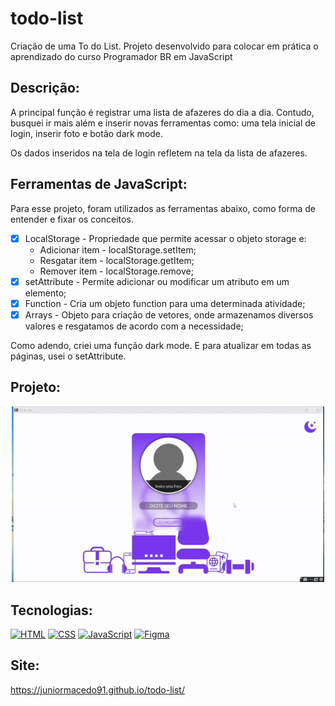 # todo-list
Criação de uma To do List. Projeto desenvolvido para colocar em prática o aprendizado do curso Programador BR em JavaScript

## Descrição:
A principal função é registrar uma lista de afazeres do dia a dia. Contudo, busquei ir mais além e inserir novas ferramentas como: uma tela inicial de login, inserir foto e botão dark mode.

Os dados inseridos na tela de login refletem na tela da lista de afazeres.

## Ferramentas de JavaScript:

Para esse projeto, foram utilizados as ferramentas abaixo, como forma de entender e fixar os conceitos.

- [x] LocalStorage - Propriedade que permite acessar o objeto storage e:
  - Adicionar item - localStorage.setItem; 
  - Resgatar item - localStorage.getItem;
  - Remover item - localStorage.remove;
- [x] setAttribute - Permite adicionar ou modificar um atributo em um elemento;
- [x] Function - Cria um objeto function para uma determinada atividade;
- [x] Arrays - Objeto para criação de vetores, onde armazenamos diversos valores e resgatamos de acordo com a necessidade;

Como adendo, criei uma função dark mode. E para atualizar em todas as páginas, usei o setAttribute.

## Projeto:

<p align="center">
  <img src="todolist.gif" width="500px">
</p>

## Tecnologias:

[![HTML](https://img.shields.io/badge/HTML-red?style=for-the-badge&logo=HTML5&labelColor=black)](https://github.com/JuniorMacedo91)
[![CSS](https://img.shields.io/badge/CSS3-blue?style=for-the-badge&logo=CSS3&labelColor=black)](https://github.com/JuniorMacedo91)
[![JavaScript](https://img.shields.io/badge/javascript-yellow?style=for-the-badge&logo=javascript&labelColor=black)](https://github.com/JuniorMacedo91)
[![Figma](https://img.shields.io/badge/figma-teal?style=for-the-badge&logo=figma&labelColor=black)](https://github.com/JuniorMacedo91)

## Site:
https://juniormacedo91.github.io/todo-list/
